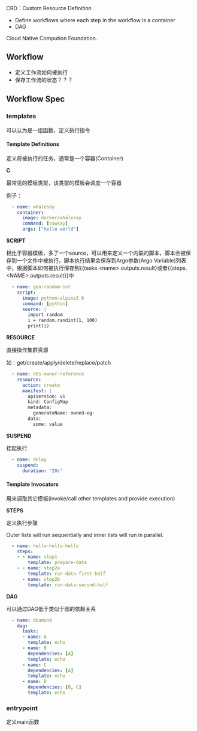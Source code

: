 CRD：Custom Resource Definition

- Define workflows where each step in the workflow is a container
- DAG

Cloud Native Compution Foundation.



## Workflow

- 定义工作流如何被执行
- 保存工作流的状态？？？



## Workflow Spec

### templates

可以认为是一组函数，定义执行指令

#### Template Definitions

定义将被执行的任务，通常是一个容器(Container)

**C**

最常见的模板类型，该类型的模板会调度一个容器

例子：

```yaml
  - name: whalesay
    container:
      image: docker/whalesay
      command: [cowsay]
      args: ["hello world"]
```

**SCRIPT**

相比于容器模板，多了一个source，可以用来定义一个内联的脚本，脚本会被保存到一个文件中被执行，脚本执行结果会保存到Argo参数(Argo Variable)列表中，根据脚本如何被执行保存到{{tasks.\<name\>.outputs.result}或者{{steps.\<NAME\>.outputs.result}}中

```yaml
  - name: gen-random-int
    script:
      image: python:alpine3.6
      command: [python]
      source: |
        import random
        i = random.randint(1, 100)
        print(i)
```

**RESOURCE**

直接操作集群资源

如：get/create/apply/delete/replace/patch

```yaml
  - name: k8s-owner-reference
    resource:
      action: create
      manifest: |
        apiVersion: v1
        kind: ConfigMap
        metadata:
          generateName: owned-eg-
        data:
          some: value
```

**SUSPEND**

挂起执行

```yaml
  - name: delay
    suspend:
      duration: "20s"
```

#### Template Invocators

用来调取其它模板(invoke/call other templates and provide execution)

**STEPS**

定义执行步骤

Outer lists will run sequentially and inner lists will run in parallel.

```yaml
  - name: hello-hello-hello
    steps:
    - - name: step1
        template: prepare-data
    - - name: step2a
        template: run-data-first-half
      - name: step2b
        template: run-data-second-half
```

**DAG**

可以通过DAG低于类似于图的依赖关系

```yaml
  - name: diamond
    dag:
      tasks:
      - name: A
        template: echo
      - name: B
        dependencies: [A]
        template: echo
      - name: C
        dependencies: [A]
        template: echo
      - name: D
        dependencies: [B, C]
        template: echo
```



### entrypoint

定义main函数